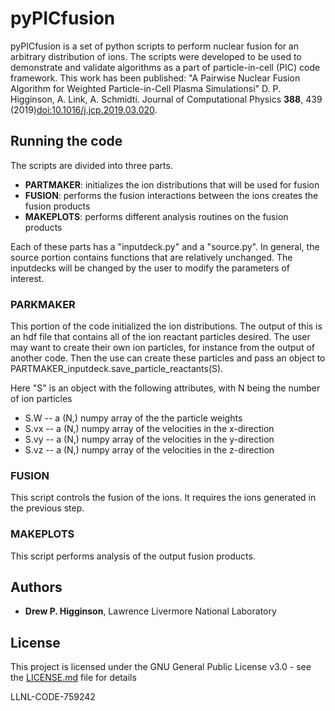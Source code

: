 # pyPICfusion

pyPICfusion is a set of python scripts to perform nuclear fusion for an arbitrary distribution of ions. The scripts were developed to be used to demonstrate and validate algorithms as a part of particle-in-cell (PIC) code framework. This work has been published: "A Pairwise Nuclear Fusion Algorithm for Weighted Particle-in-Cell Plasma Simulationsi" D. P. Higginson, A. Link, A. Schmidti. Journal of Computational Physics **388**, 439 (2019)[doi:10.1016/j.jcp.2019.03.020](https://doi.org/10.1016/j.jcp.2019.03.020).

## Running the code

The scripts are divided into three parts.

* **PARTMAKER**: initializes the ion distributions that will be used for fusion
* **FUSION**: performs the fusion interactions between the ions creates the fusion products
* **MAKEPLOTS**: performs different analysis routines on the fusion products

Each of these parts has a "inputdeck.py" and a "source.py". In general, the source portion contains functions that are relatively unchanged. The inputdecks will be changed by the user to modify the parameters of interest. 

### PARKMAKER

This portion of the code initialized the ion distributions. The output of this is an hdf file that contains all of the ion reactant particles desired. The user may want to create their own ion particles, for instance from the output of another code. Then the use can create these particles and pass an object to PARTMAKER\_inputdeck.save\_particle\_reactants(S).

Here "S" is an object with the following attributes, with N being the number of ion particles

* S.W  -- a (N,) numpy array of the the particle weights
* S.vx -- a (N,) numpy array of the velocities in the x-direction
* S.vy -- a (N,) numpy array of the velocities in the y-direction
* S.vz -- a (N,) numpy array of the velocities in the z-direction

### FUSION

This script controls the fusion of the ions. It requires the ions generated in the previous step.

### MAKEPLOTS

This script performs analysis of the output fusion products. 

## Authors

* **Drew P. Higginson**, Lawrence Livermore National Laboratory

## License

This project is licensed under the GNU General Public License v3.0 - see the [LICENSE.md](LICENSE.md) file for details

LLNL-CODE-759242

